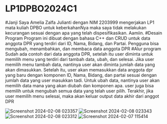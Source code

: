 # LP1DPBO2024C1
#Janji 
Saya Amelia Zalfa Julianti dengan NIM 2203999 mengerjakan LP1 mata kuliah DPBO untuk keberkahanNya maka saya tidak melakukan kecurangan sesuai dengan apa yang telah dispesifikasikan. Aamiin.
#Desain Program
Program ini dibuat dengan bahasa C++ dan CRUD untuk data anggota DPR yang terdiri dari ID, Nama, Bidang, dan Partai. Pengguna bisa mengubah, menambahkan, dan membaca data anggota DPR
#Alur program
Sudah ada contoh dari data anggota DPR, setelah itu user diminta untuk memilih menu yang terdiri dari tambah data, ubah, dan selesai. Jika user memilih menu tambah data, nantinya user akan diminta jumlah data yang akan dimasukkan. Setelah itu, user akan memasukkan data anggota dpr yang baru dengan komponen ID, Nama, Bidang, dan partai sesuai dengan jumlah data yang user masukkan tadi. Untuk ubah data, nantinya user akan memilih data mana yang akan diubah dan komponen apa. user juga bisa memilih untuk mengubah semua data yang telah user pilih. 
Terakhir, jika user memilih menu selesai, maka akan keluar output data akhir dari anggot DPR

![Screenshot 2024-02-08 023357](https://github.com/liazalfaj/LP1DPBO2024C1/assets/114666885/508c1467-b1db-4ddd-8a6a-50520328d30d)
![Screenshot 2024-02-08 023343](https://github.com/liazalfaj/LP1DPBO2024C1/assets/114666885/866681bd-19e0-4aa2-8ae3-651807f7d992)
![Screenshot 2024-02-08 023312](https://github.com/liazalfaj/LP1DPBO2024C1/assets/114666885/2ef208f8-ea25-4f29-a959-feeb13cd8e43)
![Screenshot 2024-02-07 115414](https://github.com/liazalfaj/LP1DPBO2024C1/assets/114666885/e414e92c-2ee1-4da7-9028-48bfd46edc77)




